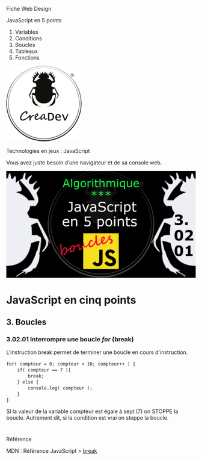 Fiche Web Design

JavaScript en 5 points
1.  Variables
2.  Conditions
3.  Boucles
4.  Tableaux
5.  Fonctions

[![CreaDev](../images/logo-creadev-210207-R-200.png)](http://www.creadev.ninja/)

Technologies en jeux : JavaScript

Vous avez juste besoin d’une navigateur et de sa console web.

[![Le modulo en JavaScript](../images/JS-en-5-pts-03-02-01_break.png)](https://www.youtube.com/watch?v=CjqZG44UnuM)

# JavaScript en cinq points
## 3. Boucles
### 3.02.01 Interrompre une boucle *for* (break)

L'instruction break permet de terminer une boucle en cours d'instruction.

    for( compteur = 0; compteur < 10; compteur++ ) {
        if( compteur == 7 ){
            break;
        } else {
            console.log( compteur );
        }
    }    

SI la valeur de la variable compteur est égale à sept (7) on STOPPE la boucle. Autrement dit, si la condition est vrai on stoppe la boucle.

#
Référence

MDN : Référence JavaScript > [break](https://developer.mozilla.org/fr/docs/Web/JavaScript/Reference/Statements/break)